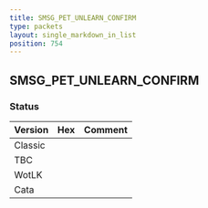 ```yaml
---
title: SMSG_PET_UNLEARN_CONFIRM
type: packets
layout: single_markdown_in_list
position: 754
---
```


## SMSG_PET_UNLEARN_CONFIRM

### Status

Version | Hex | Comment
---------- | ---------- | ---------- 
Classic |  |  
TBC |  |  
WotLK |  |  
Cata |  |  
